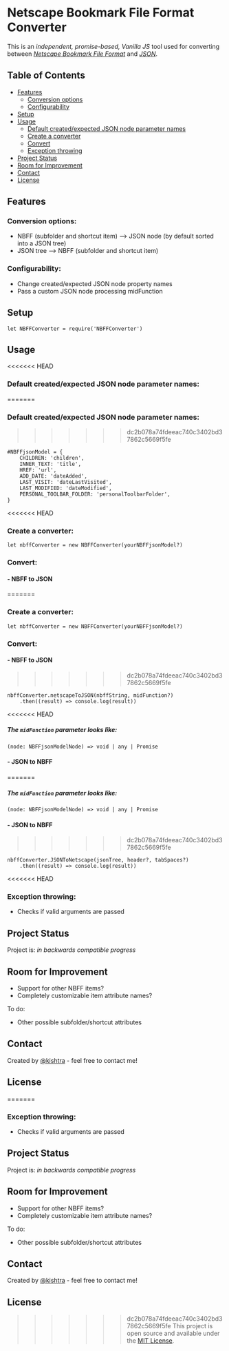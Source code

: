 # Netscape Bookmark File Format Converter

This is an _independent, promise-based, Vanilla JS_ tool used for converting between [_Netscape Bookmark File Format_](<https://docs.microsoft.com/en-us/previous-versions/windows/internet-explorer/ie-developer/platform-apis/aa753582(v=vs.85)>) and [_JSON_](https://en.wikipedia.org/wiki/JSON).

## Table of Contents

-   [Features](#features)
    -   [Conversion options](#conversion-options)
    -   [Configurability](#configurability)
-   [Setup](#setup)
-   [Usage](#usage)
    -   [Default created/expected JSON node parameter names](#default-createdexpected-json-node-parameter-names)
    -   [Create a converter](#create-a-converter)
    -   [Convert](#convert)
    -   [Exception throwing](#exception-throwing)
-   [Project Status](#project-status)
-   [Room for Improvement](#room-for-improvement)
-   [Contact](#contact)
-   [License](#license)

## Features

### Conversion options:

-   NBFF (subfolder and shortcut item) --> JSON node (by default sorted into a JSON tree)
-   JSON tree --> NBFF (subfolder and shortcut item)

### Configurability:

-   Change created/expected JSON node property names
-   Pass a custom JSON node processing midFunction

## Setup

```
let NBFFConverter = require('NBFFConverter')
```

## Usage

<<<<<<< HEAD

### Default created/expected JSON node parameter names:

=======

### Default created/expected JSON node parameter names:

> > > > > > > dc2b078a74fdeeac740c3402bd37862c5669f5fe

```
#NBFFjsonModel = {
	CHILDREN: 'children',
	INNER_TEXT: 'title',
	HREF: 'url',
	ADD_DATE: 'dateAdded',
	LAST_VISIT: 'dateLastVisited',
	LAST_MODIFIED: 'dateModified',
	PERSONAL_TOOLBAR_FOLDER: 'personalToolbarFolder',
}
```

<<<<<<< HEAD

### Create a converter:

```
let nbffConverter = new NBFFConverter(yourNBFFjsonModel?)
```

### Convert:

#### - NBFF to JSON

=======

### Create a converter:

```
let nbffConverter = new NBFFConverter(yourNBFFjsonModel?)
```

### Convert:

#### - NBFF to JSON

> > > > > > > dc2b078a74fdeeac740c3402bd37862c5669f5fe

```
nbffConverter.netscapeToJSON(nbffString, midFunction?)
	.then((result) => console.log(result))
```

<<<<<<< HEAD

##### The `midFunction` parameter looks like:

`(node: NBFFjsonModelNode) => void | any | Promise`

#### - JSON to NBFF

=======

##### The `midFunction` parameter looks like:

`(node: NBFFjsonModelNode) => void | any | Promise`

#### - JSON to NBFF

> > > > > > > dc2b078a74fdeeac740c3402bd37862c5669f5fe

```
nbffConverter.JSONToNetscape(jsonTree, header?, tabSpaces?)
	.then((result) => console.log(result))
```

<<<<<<< HEAD

### Exception throwing:

-   Checks if valid arguments are passed

## Project Status

Project is: _in backwards compatible progress_

## Room for Improvement

-   Support for other NBFF items?
-   Completely customizable item attribute names?

To do:

-   Other possible subfolder/shortcut attributes

## Contact

Created by [@kishtra](https://github.com/kishtra) - feel free to contact me!

## License

=======

### Exception throwing:

-   Checks if valid arguments are passed

## Project Status

Project is: _in backwards compatible progress_

## Room for Improvement

-   Support for other NBFF items?
-   Completely customizable item attribute names?

To do:

-   Other possible subfolder/shortcut attributes

## Contact

Created by [@kishtra](https://github.com/kishtra) - feel free to contact me!

## License

> > > > > > > dc2b078a74fdeeac740c3402bd37862c5669f5fe
> > > > > > > This project is open source and available under the [MIT License](https://choosealicense.com/licenses/mit/).
